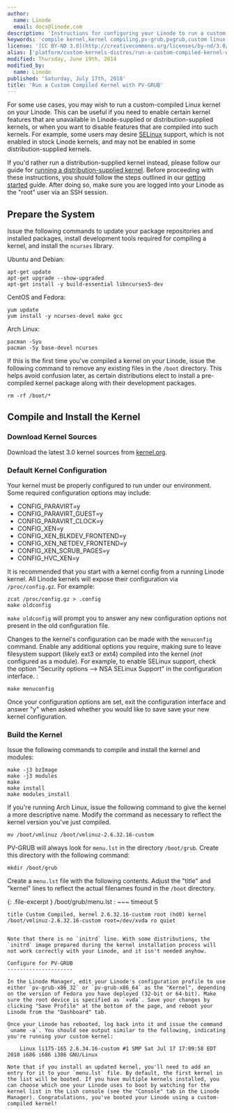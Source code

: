 ```yaml
---
author:
  name: Linode
  email: docs@linode.com
description: 'Instructions for configuring your Linode to run a custom compiled kernel with PV-GRUB.'
keywords: 'compile kernel,kernel compiling,pv-grub,pvgrub,custom linux kernel,custom linode'
license: '[CC BY-ND 3.0](http://creativecommons.org/licenses/by-nd/3.0/us/)'
alias: ['platform/custom-kernels-distros/run-a-custom-compiled-kernel-with-pvgrub/',  'custom-instances/pv-grub-custom-compiled-kernel/']
modified: Thursday, June 19th, 2014
modified_by:
  name: Linode
published: 'Saturday, July 17th, 2010'
title: 'Run a Custom Compiled Kernel with PV-GRUB'
---
```


For some use cases, you may wish to run a custom-compiled Linux kernel on your Linode. This can be useful if you need to enable certain kernel features that are unavailable in Linode-supplied or distribution-supplied kernels, or when you want to disable features that are compiled into such kernels. For example, some users may desire [SELinux](http://en.wikipedia.org/wiki/Security-Enhanced_Linux) support, which is not enabled in stock Linode kernels, and may not be enabled in some distribution-supplied kernels.

If you'd rather run a distribution-supplied kernel instead, please follow our guide for [running a distribution-supplied kernel](/docs/linode-platform/custom-instances/pv-grub-howto). Before proceeding with these instructions, you should follow the steps outlined in our [getting started](/docs/getting-started/) guide. After doing so, make sure you are logged into your Linode as the "root" user via an SSH session.

Prepare the System
------------------

Issue the following commands to update your package repositories and installed packages, install development tools required for compiling a kernel, and install the `ncurses` library.

Ubuntu and Debian:

    apt-get update
    apt-get upgrade --show-upgraded
    apt-get install -y build-essential libncurses5-dev

CentOS and Fedora:

    yum update
    yum install -y ncurses-devel make gcc

Arch Linux:

    pacman -Syu
    pacman -Sy base-devel ncurses

If this is the first time you've compiled a kernel on your Linode, issue the following command to remove any existing files in the `/boot` directory. This helps avoid confusion later, as certain distributions elect to install a pre-compiled kernel package along with their development packages.

    rm -rf /boot/*

Compile and Install the Kernel
------------------------------

### Download Kernel Sources

Download the latest 3.0 kernel sources from [kernel.org](http://kernel.org/).

### Default Kernel Configuration

Your kernel must be properly configured to run under our environment. Some required configuration options may include:

-   CONFIG\_PARAVIRT=y
-   CONFIG\_PARAVIRT\_GUEST=y
-   CONFIG\_PARAVIRT\_CLOCK=y
-   CONFIG\_XEN=y
-   CONFIG\_XEN\_BLKDEV\_FRONTEND=y
-   CONFIG\_XEN\_NETDEV\_FRONTEND=y
-   CONFIG\_XEN\_SCRUB\_PAGES=y
-   CONFIG\_HVC\_XEN=y

It is recommended that you start with a kernel config from a running Linode kernel. All Linode kernels will expose their configuration via `/proc/config.gz`. For example:

    zcat /proc/config.gz > .config
    make oldconfig

`make oldconfig` will prompt you to answer any new configuration options not present in the old configuration file.

Changes to the kernel's configuration can be made with the `menuconfig` command. Enable any additional options you require, making sure to leave filesystem support (likely ext3 or ext4) compiled into the kernel (*not* configured as a module). For example, to enable SELinux support, check the option "Security options --\> NSA SELinux Support" in the configuration interface. :

    make menuconfig

Once your configuration options are set, exit the configuration interface and answer "y" when asked whether you would like to save save your new kernel configuration.

### Build the Kernel

Issue the following commands to compile and install the kernel and modules:

    make -j3 bzImage
    make -j3 modules
    make 
    make install
    make modules_install

If you're running Arch Linux, issue the following command to give the kernel a more descriptive name. Modify the command as necessary to reflect the kernel version you've just compiled.

    mv /boot/vmlinuz /boot/vmlinuz-2.6.32.16-custom

PV-GRUB will always look for `menu.lst` in the directory `/boot/grub`. Create this directory with the following command:

    mkdir /boot/grub

Create a `menu.lst` file with the following contents. Adjust the "title" and "kernel" lines to reflect the actual filenames found in the `/boot` directory.

{: .file-excerpt }
/boot/grub/menu.lst
: ~~~
	timeout 5
	
	title Custom Compiled, kernel 2.6.32.16-custom root (hd0) kernel /boot/vmlinuz-2.6.32.16-custom root=/dev/xvda ro quiet
~~~

Note that there is no `initrd` line. With some distributions, the `initrd` image prepared during the kernel installation process will not work correctly with your Linode, and it isn't needed anyhow.

Configure for PV-GRUB
---------------------

In the Linode Manager, edit your Linode's configuration profile to use either `pv-grub-x86_32` or `pv-grub-x86_64` as the "Kernel", depending on the version of Fedora you have deployed (32-bit or 64-bit). Make sure the root device is specified as `xvda`. Save your changes by clicking "Save Profile" at the bottom of the page, and reboot your Linode from the "Dashboard" tab.

Once your Linode has rebooted, log back into it and issue the command `uname -a`. You should see output similar to the following, indicating you're running your custom kernel:

    Linux li175-165 2.6.34.16-custom #1 SMP Sat Jul 17 17:09:58 EDT 2010 i686 i686 i386 GNU/Linux

Note that if you install an updated kernel, you'll need to add an entry for it to your `menu.lst` file. By default, the first kernel in the list will be booted. If you have multiple kernels installed, you can choose which one your Linode uses to boot by watching for the kernel list in the Lish console (see the "Console" tab in the Linode Manager). Congratulations, you've booted your Linode using a custom-compiled kernel!




